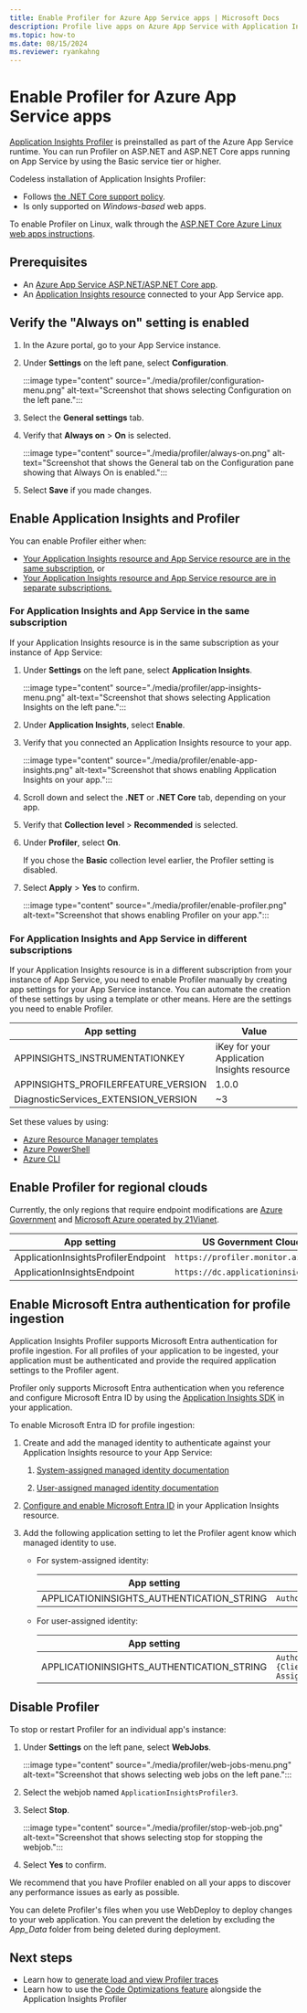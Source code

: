 ```yaml
---
title: Enable Profiler for Azure App Service apps | Microsoft Docs
description: Profile live apps on Azure App Service with Application Insights Profiler.
ms.topic: how-to
ms.date: 08/15/2024
ms.reviewer: ryankahng
---
```


# Enable Profiler for Azure App Service apps

[Application Insights Profiler](./profiler-overview.md) is preinstalled as part of the Azure App Service runtime. You can run Profiler on ASP.NET and ASP.NET Core apps running on App Service by using the Basic service tier or higher.

Codeless installation of Application Insights Profiler:
- Follows [the .NET Core support policy](https://dotnet.microsoft.com/platform/support/policy/dotnet-core).
- Is only supported on *Windows-based* web apps.

To enable Profiler on Linux, walk through the [ASP.NET Core Azure Linux web apps instructions](profiler-aspnetcore-linux.md).

## Prerequisites

- An [Azure App Service ASP.NET/ASP.NET Core app](/azure/app-service/quickstart-dotnetcore).
- An [Application Insights resource](/previous-versions/azure/azure-monitor/app/create-new-resource) connected to your App Service app.

## Verify the "Always on" setting is enabled

1. In the Azure portal, go to your App Service instance.
1. Under **Settings** on the left pane, select **Configuration**.

   :::image type="content" source="./media/profiler/configuration-menu.png" alt-text="Screenshot that shows selecting Configuration on the left pane.":::

1. Select the **General settings** tab.
1. Verify that **Always on** > **On** is selected.

   :::image type="content" source="./media/profiler/always-on.png" alt-text="Screenshot that shows the General tab on the Configuration pane showing that Always On is enabled.":::

1. Select **Save** if you made changes.

## Enable Application Insights and Profiler

You can enable Profiler either when:
- [Your Application Insights resource and App Service resource are in the same subscription](#for-application-insights-and-app-service-in-the-same-subscription), or
- [Your Application Insights resource and App Service resource are in separate subscriptions.](#for-application-insights-and-app-service-in-different-subscriptions)

### For Application Insights and App Service in the same subscription

If your Application Insights resource is in the same subscription as your instance of App Service:

1. Under **Settings** on the left pane, select **Application Insights**.

   :::image type="content" source="./media/profiler/app-insights-menu.png" alt-text="Screenshot that shows selecting Application Insights on the left pane.":::

1. Under **Application Insights**, select **Enable**.
1. Verify that you connected an Application Insights resource to your app.

   :::image type="content" source="./media/profiler/enable-app-insights.png" alt-text="Screenshot that shows enabling Application Insights on your app.":::

1. Scroll down and select the **.NET** or **.NET Core** tab, depending on your app.
1. Verify that **Collection level** > **Recommended** is selected.
1. Under **Profiler**, select **On**.

   If you chose the **Basic** collection level earlier, the Profiler setting is disabled.
1. Select **Apply** > **Yes** to confirm.

   :::image type="content" source="./media/profiler/enable-profiler.png" alt-text="Screenshot that shows enabling Profiler on your app.":::

### For Application Insights and App Service in different subscriptions

If your Application Insights resource is in a different subscription from your instance of App Service, you need to enable Profiler manually by creating app settings for your App Service instance. You can automate the creation of these settings by using a template or other means. Here are the settings you need to enable Profiler.

|App setting    | Value    |
|---------------|----------|
|APPINSIGHTS_INSTRUMENTATIONKEY         | iKey for your Application Insights resource    |
|APPINSIGHTS_PROFILERFEATURE_VERSION | 1.0.0 |
|DiagnosticServices_EXTENSION_VERSION | ~3 |

Set these values by using:
- [Azure Resource Manager templates](../app/azure-web-apps-net-core.md#app-service-application-settings-with-azure-resource-manager)
- [Azure PowerShell](/powershell/module/az.websites/set-azwebapp)
- [Azure CLI](/cli/azure/webapp/config/appsettings)

## Enable Profiler for regional clouds

Currently, the only regions that require endpoint modifications are [Azure Government](/azure/azure-government/compare-azure-government-global-azure#application-insights) and [Microsoft Azure operated by 21Vianet](/azure/china/resources-developer-guide).

|App setting    | US Government Cloud | China Cloud |   
|---------------|---------------------|-------------|
|ApplicationInsightsProfilerEndpoint         | `https://profiler.monitor.azure.us`    | `https://profiler.monitor.azure.cn` |
|ApplicationInsightsEndpoint | `https://dc.applicationinsights.us` | `https://dc.applicationinsights.azure.cn` |

<a name='enable-azure-active-directory-authentication-for-profile-ingestion'></a>

## Enable Microsoft Entra authentication for profile ingestion

Application Insights Profiler supports Microsoft Entra authentication for profile ingestion. For all profiles of your application to be ingested, your application must be authenticated and provide the required application settings to the Profiler agent.

Profiler only supports Microsoft Entra authentication when you reference and configure Microsoft Entra ID by using the [Application Insights SDK](../app/asp-net-core.md#configure-the-application-insights-sdk) in your application.

To enable Microsoft Entra ID for profile ingestion:

1. Create and add the managed identity to authenticate against your Application Insights resource to your App Service:

   1.  [System-assigned managed identity documentation](/azure/app-service/overview-managed-identity?tabs=portal%2chttp#add-a-system-assigned-identity)

   1.  [User-assigned managed identity documentation](/azure/app-service/overview-managed-identity?tabs=portal%2chttp#add-a-user-assigned-identity)

1. [Configure and enable Microsoft Entra ID](../app/azure-ad-authentication.md?tabs=net#configure-and-enable-azure-ad-based-authentication) in your Application Insights resource.

1. Add the following application setting to let the Profiler agent know which managed identity to use.

   - For system-assigned identity:

       | App setting    | Value    |
       | -------------- |--------- |
       | APPLICATIONINSIGHTS_AUTHENTICATION_STRING         | `Authorization=AAD`    |

   - For user-assigned identity:

       | App setting   | Value    |
       | ------------- | -------- |
       | APPLICATIONINSIGHTS_AUTHENTICATION_STRING         | `Authorization=AAD;ClientId={Client id of the User-Assigned Identity}`    |

## Disable Profiler

To stop or restart Profiler for an individual app's instance:

1. Under **Settings** on the left pane, select **WebJobs**.

   :::image type="content" source="./media/profiler/web-jobs-menu.png" alt-text="Screenshot that shows selecting web jobs on the left pane.":::

1. Select the webjob  named `ApplicationInsightsProfiler3`.

1. Select **Stop**.

   :::image type="content" source="./media/profiler/stop-web-job.png" alt-text="Screenshot that shows selecting stop for stopping the webjob.":::

1. Select **Yes** to confirm.

We recommend that you have Profiler enabled on all your apps to discover any performance issues as early as possible.

You can delete Profiler's files when you use WebDeploy to deploy changes to your web application. You can prevent the deletion by excluding the *App_Data* folder from being deleted during deployment.

## Next steps
- Learn how to [generate load and view Profiler traces](./profiler-data.md)
- Learn how to use the [Code Optimizations feature](../insights/code-optimizations.md) alongside the Application Insights Profiler
